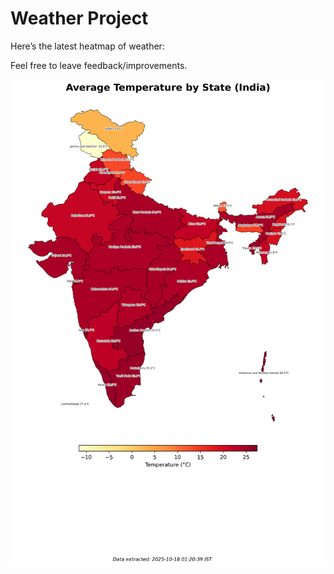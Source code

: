 # Weather Project

Here’s the latest heatmap of weather:

Feel free to leave feedback/improvements.

![India Heatmap](docs/assets/india_heatmap.png?v=F29E11)

